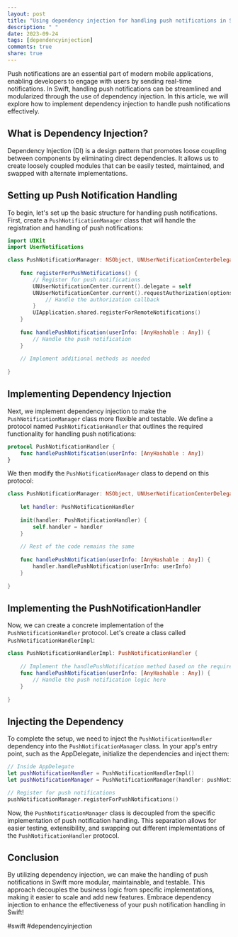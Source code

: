 ```yaml
---
layout: post
title: "Using dependency injection for handling push notifications in Swift"
description: " "
date: 2023-09-24
tags: [dependencyinjection]
comments: true
share: true
---
```


Push notifications are an essential part of modern mobile applications, enabling developers to engage with users by sending real-time notifications. In Swift, handling push notifications can be streamlined and modularized through the use of dependency injection. In this article, we will explore how to implement dependency injection to handle push notifications effectively.

## What is Dependency Injection?

Dependency Injection (DI) is a design pattern that promotes loose coupling between components by eliminating direct dependencies. It allows us to create loosely coupled modules that can be easily tested, maintained, and swapped with alternate implementations.

## Setting up Push Notification Handling

To begin, let's set up the basic structure for handling push notifications. First, create a `PushNotificationManager` class that will handle the registration and handling of push notifications:

```swift
import UIKit
import UserNotifications

class PushNotificationManager: NSObject, UNUserNotificationCenterDelegate {
    
    func registerForPushNotifications() {
        // Register for push notifications
        UNUserNotificationCenter.current().delegate = self
        UNUserNotificationCenter.current().requestAuthorization(options: [.badge, .sound, .alert]) { (_, _) in
            // Handle the authorization callback
        }
        UIApplication.shared.registerForRemoteNotifications()
    }
    
    func handlePushNotification(userInfo: [AnyHashable : Any]) {
        // Handle the push notification
    }
    
    // Implement additional methods as needed
    
}
```

## Implementing Dependency Injection

Next, we implement dependency injection to make the `PushNotificationManager` class more flexible and testable. We define a protocol named `PushNotificationHandler` that outlines the required functionality for handling push notifications:

```swift
protocol PushNotificationHandler {
    func handlePushNotification(userInfo: [AnyHashable : Any])
}
```

We then modify the `PushNotificationManager` class to depend on this protocol:

```swift
class PushNotificationManager: NSObject, UNUserNotificationCenterDelegate {
    
    let handler: PushNotificationHandler
    
    init(handler: PushNotificationHandler) {
        self.handler = handler
    }
    
    // Rest of the code remains the same
    
    func handlePushNotification(userInfo: [AnyHashable : Any]) {
        handler.handlePushNotification(userInfo: userInfo)
    }
    
}
```

## Implementing the PushNotificationHandler

Now, we can create a concrete implementation of the `PushNotificationHandler` protocol. Let's create a class called `PushNotificationHandlerImpl`:

```swift
class PushNotificationHandlerImpl: PushNotificationHandler {
    
    // Implement the handlePushNotification method based on the requirements of your app
    func handlePushNotification(userInfo: [AnyHashable : Any]) {
        // Handle the push notification logic here
    }
    
}
```

## Injecting the Dependency

To complete the setup, we need to inject the `PushNotificationHandler` dependency into the `PushNotificationManager` class. In your app's entry point, such as the AppDelegate, initialize the dependencies and inject them:

```swift
// Inside AppDelegate
let pushNotificationHandler = PushNotificationHandlerImpl()
let pushNotificationManager = PushNotificationManager(handler: pushNotificationHandler)

// Register for push notifications
pushNotificationManager.registerForPushNotifications()
```

Now, the `PushNotificationManager` class is decoupled from the specific implementation of push notification handling. This separation allows for easier testing, extensibility, and swapping out different implementations of the `PushNotificationHandler` protocol.

## Conclusion

By utilizing dependency injection, we can make the handling of push notifications in Swift more modular, maintainable, and testable. This approach decouples the business logic from specific implementations, making it easier to scale and add new features. Embrace dependency injection to enhance the effectiveness of your push notification handling in Swift!

#swift #dependencyinjection